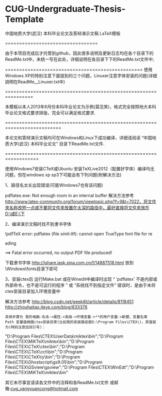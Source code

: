 CUG-Undergraduate-Thesis-Template
=================================

中国地质大学(武汉) 本科毕业论文及答辩演示文稿 LaTeX模板

=================================

由于本项目完成后才托管到github，因此很多说明及更新日志均在各个目录下的ReadMe.txt中，未统一写在此处，详细说明在各目录下下的ReadMe.txt文件中;

=================================================
使用Windows XP的特别注意下面提到的三个问题，Linuxer注意字体安装的问题(详细説明在ReadMe__Linuxer.txt中)

================================================================

本模板以本人2013年6月份本科毕业论文为示例(莫见笑)，格式完全按照地大本科毕业论文格式要求排版，完全可以满足格式要求.

==========================================================================

本论文和答辩演示文稿均可在Windows和Linux下成功编译，详细请阅读 “中国地质大学(武汉) 本科毕业论文” 目录下ReadMe.txt文件.

==================================================================

使用Windows7安装CTeX或Ubuntu 安装TeXLive2012（配置好字体）编译均无问题，但在windows xp sp3下可能会有下列问题(附解决方法)

1、路径名太长出现错误(可能Windows7也有该问题)

pdflatex.exe: Not enough room in an internal buffer 解决方法参考 http://www.latex-community.org/forum/viewtopic.php?f=9&t=7022，将文件夹名称改短一点或不要将文件夹放置在太深的路径中，最好直接将文件夹放在D:\或E:\下





2、编译演示文稿时找不到隶书字体

!pdfTeX error: pdflatex (file simli.ttf): cannot open TrueType font file for re

ading

 ==> Fatal error occurred, no output PDF file produced!



下载隶书字体 http://ishare.iask.sina.com.cn/f/14887518.html 放到\Windows\fonts目录下即可







3、安装ctex后 运行Make.bat 或在Winedit中编译时出现 “ 'pdflatex' 不是内部或外部命令，也不是可运行的程序 ” 或 “系统找不到指定文件” 错误时，是由于未将ctex安装目录加入环境变量中

   解决方法参考 http://blog.csdn.net/geek4it/article/details/8118451  http://zhouhaitao.iteye.com/blog/833376

	具体步骤为 我的电脑-右击->属性->高级->环境变量->**的用户变量->新建，变量名填 Path 变量值根据ctex安装目录(比如我的安装路径是D:\Program Files\CTEX\)，其值就为(特别注意加双引号)：

"D:\Program Files\CTEX\UserData\miktex\bin";"D:\Program Files\CTEX\MiKTeX\miktex\bin";"D:\Program Files\CTEX\CTeX\ctex\bin";"D:\Program Files\CTEX\CTeX\cct\bin";"D:\Program Files\CTEX\CTeX\ty\bin";"D:\Program Files\CTEX\Ghostscript\gs9.05\bin";"D:\Program Files\CTEX\GSview\gsview";"D:\Program Files\CTEX\WinEdt";"D:\Program Files\CTEX\MiKTeX\miktex\bin"

	





其它未尽事宜请读各文件中的注释和各ReadMe.txt文件 
						或邮箱:cug_yangyuancong@hotmail.com

